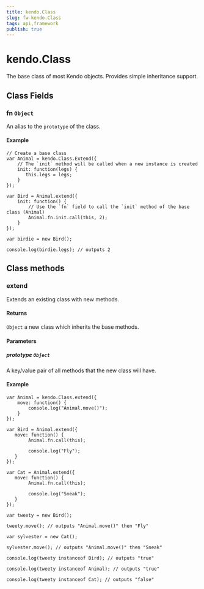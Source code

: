 ```yaml
---
title: kendo.Class
slug: fw-kendo.Class
tags: api,framework
publish: true
---
```



# kendo.Class

The base class of most Kendo objects. Provides simple inheritance support.

## Class Fields

### fn `Object`

An alias to the `prototype` of the class.

#### Example

    // Create a base class
    var Animal = kendo.Class.Extend({
        // The `init` method will be called when a new instance is created
        init: function(legs) {
           this.legs = legs;
        }
    });

    var Bird = Animal.extend({
        init: function() {
            // Use the `fn` field to call the `init` method of the base class (Animal)
            Animal.fn.init.call(this, 2);
        }
    });

    var birdie = new Bird();

    console.log(birdie.legs); // outputs 2

## Class methods

### extend

Extends an existing class with new methods.

#### Returns

`Object` a new class which inherits the base methods.

#### Parameters

##### prototype `Object`

A key/value pair of all methods that the new class will have.

#### Example

    var Animal = kendo.Class.extend({
        move: function() {
            console.log("Animal.move()");
        }
    });

    var Bird = Animal.extend({
       move: function() {
            Animal.fn.call(this);

            console.log("Fly");
       }
    });

    var Cat = Animal.extend({
       move: function() {
            Animal.fn.call(this);

            console.log("Sneak");
       }
    });

    var tweety = new Bird();

    tweety.move(); // outputs "Animal.move()" then "Fly"

    var sylvester = new Cat();

    sylvester.move(); // outputs "Animal.move()" then "Sneak"

    console.log(tweety instanceof Bird); // outputs "true"

    console.log(tweety instanceof Animal); // outputs "true"

    console.log(tweety instanceof Cat); // outputs "false"
